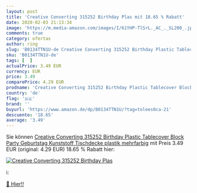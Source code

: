 ```yaml
---
layout: post
title: 'Creative Converting 315252 Birthday Plas mit 18.65 % Rabatt'
date: 2020-02-03 21:13:34
image: 'https://m.media-amazon.com/images/I/61YHP-TlSrL._AC_._SL200_.jpg'
comments: true
category: ofertas
author: ring
slug: 'B0134TTN1U-de Creative Converting 315252 Birthday Plastic Tablecover...'
sku: 'B0134TTN1U-de'
tags: [  ]
actualPrice: 3.49 EUR
currency: EUR
price: 3.49
comparePrice: 4.29 EUR
prodname: 'Creative Converting 315252 Birthday Plastic Tablecover Block Party Geburtstag Kunststoff Tischdecke  plastik  mehrfarbig'
country: 'de'
flag: '🇩🇪'
brand: ''
buyurl: 'https://www.amazon.de/dp/B0134TTN1U/?tag=tolees0ca-21'
descuento: '18.65'
average: '3.49'
---
```


Sie können [Creative Converting 315252 Birthday Plastic Tablecover Block Party Geburtstag Kunststoff Tischdecke  plastik  mehrfarbig](https://www.amazon.de/dp/B0134TTN1U/?tag=tolees0ca-21) mit Preis 3.49 EUR (original: 4.29 EUR) 18.65 % Rabatt hier:

[![Creative Converting 315252 Birthday Plas](https://m.media-amazon.com/images/I/61YHP-TlSrL._AC_._SL200_.jpg)](https://www.amazon.de/dp/B0134TTN1U/?tag=tolees0ca-21)

ℹ️:


[🛒 Hier!!](https://www.amazon.de/dp/B0134TTN1U/?tag=tolees0ca-21)
